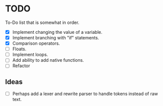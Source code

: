 # TODO

To-Do list that is somewhat in order.

- [x] Implement changing the value of a variable.
- [x] Implement branching with "if" statements.
- [x] Comparison operators.
- [ ] Floats.
- [ ] Implement loops.
- [ ] Add ability to add native functions.
- [ ] Refactor

## Ideas

- [ ] Perhaps add a lexer and rewrite parser to handle tokens instead of raw text.
